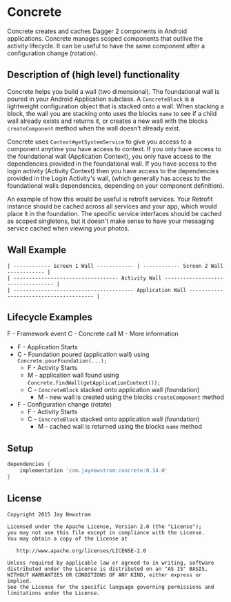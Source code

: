 Concrete
========

Concrete creates and caches Dagger 2 components in Android applications. 
Concrete manages scoped components that outlive the activity lifecycle.
It can be useful to have the same component after a configuration change (rotation).

Description of (high level) functionality
-----------------------------------------

Concrete helps you build a wall (two dimensional). The foundational wall is poured in your Android Application subclass.
A `ConcreteBlock` is a lightweight configuration object that is stacked onto a wall. 
When stacking a block, the wall you are stacking onto uses the blocks `name` to see if a child wall already exists and returns it, or creates a new wall with the blocks `createComponent` method when the wall doesn't already exist. 

Concrete uses `Context#getSystemService` to give you access to a component anytime you have access to context. 
If you only have access to the foundational wall (Application Context), you only have access to the dependencies provided in the foundational wall.
If you have access to the login activity (Activity Context) then you have access to the dependencies provided in the Login Activity's wall, (which generally has access to the foundational walls dependencies, depending on your component definition).

An example of how this would be useful is retrofit services.
Your Retrofit instance should be cached across all services and your app, which would place it in the foundation.
The specific service interfaces should be cached as scoped singletons, but it doesn't make sense to have your messaging service cached when viewing your photos.

Wall Example
------------

    | ------------ Screen 1 Wall ------------ | ------------ Screen 2 Wall ------------ |
    | ---------------------------------- Activity Wall ---------------------------------- |
    | --------------------------------------- Application Wall --------------------------------------- |
    
Lifecycle Examples 
------------------
F - Framework event
C - Concrete call
M - More information

* F - Application Starts
* C - Foundation poured (application wall) using `Concrete.pourFoundation(...);`
    * F - Activity Starts
    * M - application wall found using `Concrete.findWall(getApplicationContext());`
    * C - `ConcreteBlock` stacked onto application wall (foundation)
        * M - new wall is created using the blocks `createComponent` method
* F - Configuration change (rotate)
    * F - Activity Starts
    * C - `ConcreteBlock` stacked onto application wall (foundation)
        * M - cached wall is returned using the blocks `name` method 


Setup
-----

```groovy
dependencies {
    implementation 'com.jaynewstrom:concrete:0.14.0'
}
```

License
-------

    Copyright 2015 Jay Newstrom

    Licensed under the Apache License, Version 2.0 (the "License");
    you may not use this file except in compliance with the License.
    You may obtain a copy of the License at

       http://www.apache.org/licenses/LICENSE-2.0

    Unless required by applicable law or agreed to in writing, software
    distributed under the License is distributed on an "AS IS" BASIS,
    WITHOUT WARRANTIES OR CONDITIONS OF ANY KIND, either express or implied.
    See the License for the specific language governing permissions and
    limitations under the License.

